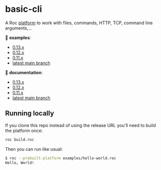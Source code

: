 # basic-cli

A Roc [platform](https://github.com/roc-lang/roc/wiki/Roc-concepts-explained#platform) to work with files, commands, HTTP, TCP, command line arguments,...

:eyes: **examples**:
  - [0.13.x](https://github.com/roc-lang/basic-cli/tree/0.13.0/examples)
  - [0.12.x](https://github.com/roc-lang/basic-cli/tree/0.12.0/examples)
  - [0.11.x](https://github.com/roc-lang/basic-cli/tree/0.11.0/examples)
  - [latest main branch](https://github.com/roc-lang/basic-cli/tree/main/examples)

:book: **documentation**:
  - [0.13.x](https://www.roc-lang.org/packages/basic-cli/0.13.0)
  - [0.12.x](https://www.roc-lang.org/packages/basic-cli/0.12.0)
  - [0.11.x](https://www.roc-lang.org/packages/basic-cli/0.11.0)
  - [latest main branch](https://www.roc-lang.org/packages/basic-cli)

## Running locally

If you clone this repo instead of using the release URL you'll need to build the platform once:
```sh
roc build.roc
```
Then you can run like usual:
```sh
$ roc --prebuilt-platform examples/hello-world.roc
Hello, World!
```
